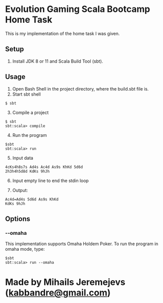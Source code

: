 # Evolution Gaming Scala Bootcamp Home Task

This is my implementation of the home task I was given.

## Setup

1. Install JDK 8 or 11 and Scala Build Tool (sbt).

## Usage

1. Open Bash Shell in the project directory, where the build.sbt file is.
2. Start sbt shell

```
$ sbt
```

3. Compile a project
```
$ sbt
sbt:scala> compile
```
4. Run the program
```
$sbt
sbt:scala> run
```

5. Input data

```
4cKs4h8s7s Ad4s Ac4d As9s KhKd 5d6d
2h3h4h5d8d KdKs 9hJh
```

6. Input empty line to end the stdin loop

7. Output:

```
Ac4d=Ad4s 5d6d As9s KhKd
KdKs 9hJh
```

## Options

### --omaha

This implementation supports Omaha Holdem Poker. To run the program in omaha mode, type:

```
$sbt
sbt:scala> run --omaha
```

# Made by Mihails Jeremejevs (kabbandre@gmail.com)

